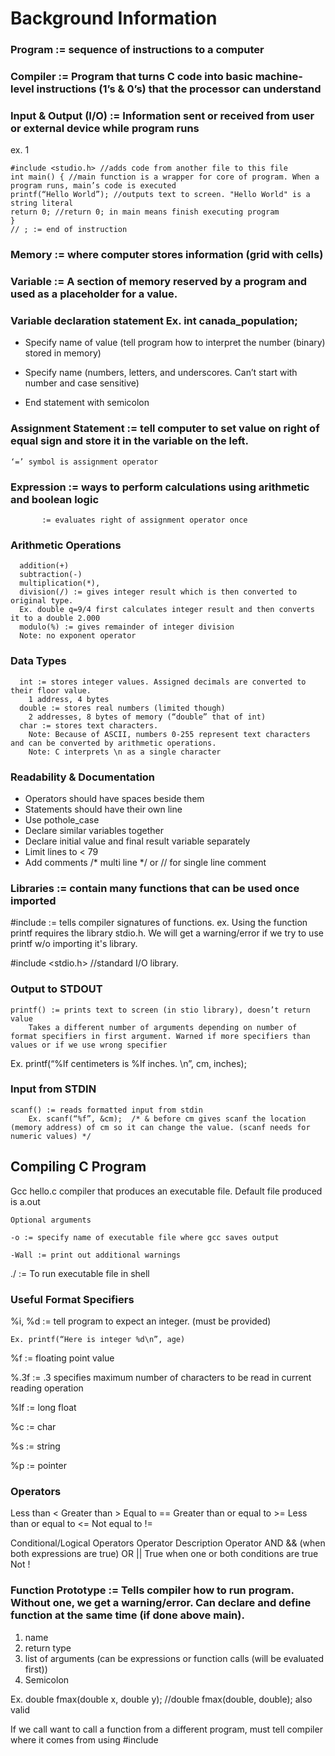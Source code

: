 # Background Information

### Program := sequence of instructions to a computer
### Compiler := Program that turns C code into basic machine-level instructions (1’s & 0’s) that the processor can understand
### Input & Output (I/O) := Information sent or received from user or external device while program runs
 
ex. 1

    #include <studio.h> //adds code from another file to this file
    int main() { //main function is a wrapper for core of program. When a program runs, main’s code is executed
    printf(“Hello World”); //outputs text to screen. "Hello World" is a string literal
    return 0; //return 0; in main means finish executing program
    }
    // ; := end of instruction
    
### Memory := where computer stores information (grid with cells)

### Variable := A section of memory reserved by a program and used as a placeholder for a value.

### Variable declaration statement Ex. int canada_population;

- Specify name of value (tell program how to interpret the number (binary) stored in memory)

- Specify name (numbers, letters, and underscores. Can’t start with number and case sensitive)

- End statement with semicolon

      
### Assignment Statement := tell computer to set value on right of equal sign and store it in the variable on the left.
    ‘=’ symbol is assignment operator
### Expression := ways to perform calculations using arithmetic and boolean logic
           := evaluates right of assignment operator once
### Arithmetic Operations
      addition(+)
      subtraction(-) 
      multiplication(*), 
      division(/) := gives integer result which is then converted to original type.
      Ex. double q=9/4 first calculates integer result and then converts it to a double 2.000
      modulo(%) := gives remainder of integer division
      Note: no exponent operator
 
### Data Types
      int := stores integer values. Assigned decimals are converted to their floor value.
        1 address, 4 bytes
      double := stores real numbers (limited though)
        2 addresses, 8 bytes of memory (“double” that of int)
      char := stores text characters. 
        Note: Because of ASCII, numbers 0-255 represent text characters and can be converted by arithmetic operations.
        Note: C interprets \n as a single character
 
### Readability & Documentation
- Operators should have spaces beside them
- Statements should have their own line
- Use pothole_case
- Declare similar variables together
- Declare initial value and final result variable separately
- Limit lines to < 79
- Add comments /* multi line */  or   // for single line comment
 
### Libraries := contain many functions that can be used once imported

#include := tells compiler signatures of functions. ex. Using the function printf requires the library stdio.h. We will get a warning/error if we try to use printf w/o importing it's library.

#include <stdio.h>  //standard I/O library. 
 
### Output to STDOUT
    printf() := prints text to screen (in stio library), doesn’t return value
        Takes a different number of arguments depending on number of format specifiers in first argument. Warned if more specifiers than values or if we use wrong specifier
        
Ex. printf(“%lf centimeters is %lf inches. \n”, cm, inches);

### Input from STDIN

    scanf() := reads formatted input from stdin
        Ex. scanf(“%f”, &cm);  /* & before cm gives scanf the location (memory address) of cm so it can change the value. (scanf needs for numeric values) */
 
 ## Compiling C Program
 
 Gcc hello.c compiler that produces an executable file. Default file produced is a.out 
 
    Optional arguments
    
    -o := specify name of executable file where gcc saves output
    
    -Wall := print out additional warnings
    
./<filename> := To run executable file in shell

 
 
### Useful Format Specifiers

%i, %d := tell program to expect an integer. (must be provided)

    Ex. printf(“Here is integer %d\n”, age)
    
%f := floating point value

%.3f := .3 specifies maximum number of characters to be read in current reading operation

%lf := long float

%c := char

%s := string

%p := pointer
 
### Operators

Less than <
Greater than >
Equal to ==
Greater than or equal to >=
Less than or equal to <=
Not equal to !=
 
Conditional/Logical Operators
Operator Description
Operator
AND && (when both expressions are true)
OR || True when one or both conditions are true
Not !

### Function Prototype := Tells compiler how to run program. Without one, we get a warning/error. Can declare and define function at the same time (if done above main).
1. name
2. return type
3. list of arguments (can be expressions or function calls (will be evaluated first))
4. Semicolon

Ex. double fmax(double x, double y); //double fmax(double, double); also valid

If we call want to call a function from a different program, must tell compiler where it comes from using #include



